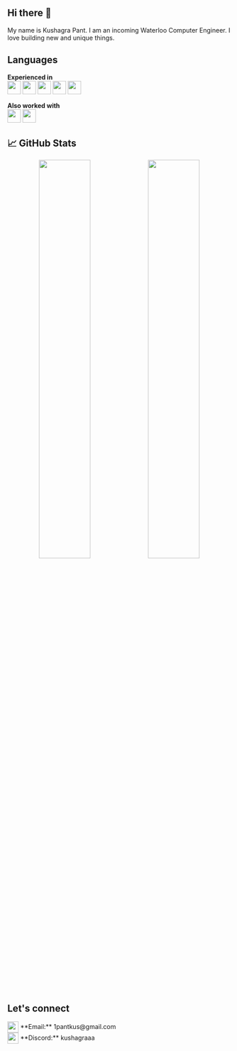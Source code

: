 ## Hi there 👋

My name is Kushagra Pant. I am an incoming Waterloo Computer Engineer. I love building new and unique things.

## Languages

**Experienced in**  
<img src="https://cdn.simpleicons.org/python/3776AB" height="30" /> 
<img src="https://img.icons8.com/?size=100&id=13679&format=png&color=000000" height="30" /> 
<img src="https://cdn.simpleicons.org/javascript/F7DF1E" height="30" /> 
<img src="https://cdn.simpleicons.org/html5/E34F26" height="30" /> 
<img src="https://img.icons8.com/?size=100&id=21278&format=png&color=000000" height="30" />  

**Also worked with**  
<img src="https://cdn.simpleicons.org/kotlin/7F52FF" height="30" /> 
<img src="https://cdn.simpleicons.org/arduino/00878F" height="30" />

## 📈 GitHub Stats

<p align="center">
  <img width="48%" src="https://github-readme-stats.vercel.app/api?username=kushagra-pant&show_icons=true&theme=github_dark" />
  <img width="48%" src="https://github-readme-streak-stats.herokuapp.com/?user=kushagra-pant&theme=github-dark-blue" />
</p>

## Let's connect
<span>
  <img src="https://cdn.simpleicons.org/gmail/EA4335" height="25" style="vertical-align: middle;" />
  **Email:** 1pantkus@gmail.com
</span>
<br>
<span>
  <img src="https://cdn.simpleicons.org/discord/5865F2" height="25" style="vertical-align: middle;" />
  **Discord:** kushagraaa 
</span> 
